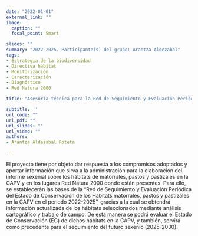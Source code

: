 ```yaml
---
date: "2022-01-01"
external_link: ""
image:
  caption: ""
  focal_point: Smart

slides: ""
summary: "2022-2025. Participante(s) del grupo: Arantza Aldezabal"
tags:
- Estrategia de la biodiversidad
- Directiva hábitat 
- Monitorización 
- Caracterización
- Diagnóstico
- Red Natura 2000

title: "Asesoría técnica para la Red de Seguimiento y Evaluación Periódica del Estado de Conservación de los Hábitats de matorrales, pastos y pastizales en la CAPV en el periodo 2022-2025 (DESMA/002SV/2022)"

subtitle: ''
url_code: ""
url_pdf: ""
url_slides: ""
url_video: ""
authors: 
- Arantza Aldezabal Roteta

---
```


El proyecto tiene por objeto dar respuesta a los compromisos adoptados y aportar información que sirva a la administración para la elaboración del informe sexenial sobre los hábitats de matorrales, pastos y pastizales en la CAPV y en los lugares Red Natura 2000 donde están presentes. Para ello, se establecerán las bases de la “Red de Seguimiento y Evaluación Periódica del Estado de Conservación de los Hábitats matorrales, pastos y pastizales en la CAPV en el periodo 2022-2025”, gracias a la cual se obtendrá información actualizada de los hábitats seleccionados mediante análisis cartográfico y trabajo de campo. De esta manera se podrá evaluar el Estado de Conservación (EC) de dichos hábitats en la CAPV, y también, servirá como precedente para el seguimiento del futuro sexenio (2025-2030).
